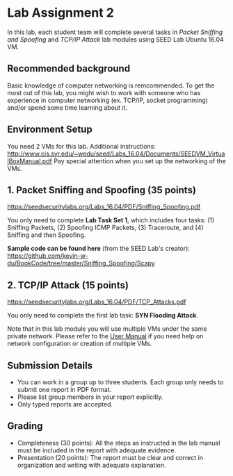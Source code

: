 # Lab Assignment 2

In this lab, each student team will complete several tasks in _Packet Sniffing and Spoofing_ and _TCP/IP Attack_ lab modules using SEED Lab Ubuntu 16.04 VM. 

## Recommended background
Basic knowledge of computer networking is remcommended. To get the most out of this lab, you might wish to work with someone who has experience in computer networking (ex. TCP/IP, socket programming) and/or spend some time learning about it.  

## Environment Setup

You need 2 VMs for this lab. Additional instructions: http://www.cis.syr.edu/~wedu/seed/Labs_16.04/Documents/SEEDVM_VirtualBoxManual.pdf Pay special attention when you set up the networking of the VMs.


## 1. Packet Sniffing and Spoofing (35 points)

https://seedsecuritylabs.org/Labs_16.04/PDF/Sniffing_Spoofing.pdf

You only need to complete **Lab Task Set 1**, which includes four tasks: (1) Sniffing Packets, (2) Spoofing ICMP Packets, (3) Traceroute, and (4) Sniffing and then Spoofing.

**Sample code can be found here** (from the SEED Lab's creator): https://github.com/kevin-w-du/BookCode/tree/master/Sniffing_Spoofing/Scapy

## 2. TCP/IP Attack (15 points)

https://seedsecuritylabs.org/Labs_16.04/PDF/TCP_Attacks.pdf

You only need to complete the first lab task: **SYN Flooding Attack**.

Note that in this lab module you will use multiple VMs under the same private network. Please refer to the [User Manual](http://www.cis.syr.edu/~wedu/seed/Labs_16.04/Documents/SEEDVM_VirtualBoxManual.pdf) if you need help on network configuration or creation of multiple VMs.

## Submission Details

- You can work in a group up to three students. Each group only needs to submit one report in PDF format.
- Please list group members in your report explicitly.
- Only typed reports are accepted.

## Grading

- Completeness (30 points): All the steps as instructed in the lab manual must be included in the report with adequate evidence.
- Presentation (20 points): The report must be clear and correct in organization and writing with adequate explanation.

